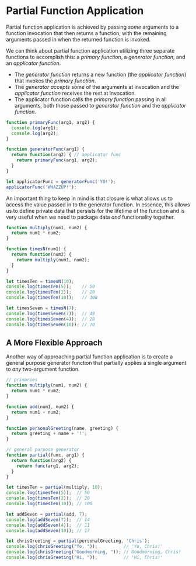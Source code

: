 # Partial Function Application

Partial function application is achieved by passing _some_ arguments to a function invocation that then returns a function, with the remaining arguments passed in when the returned function is invoked.

We can think about partial function application utilizing three separate functions to accomplish this: a _primary function_, a _generator function_, and an _applicator function_.

- The _generator function_ returns a new function (the _applicator function_) that invokes the _primary function_.
- The _generator accepts_ some of the arguments at invocation and the _applicator function_ receives the rest at invocation.
- The applicator function calls the _primary function_ passing in all arguments, both those passed to _generator function_ and the _applicator function_.

```js
function primaryFunc(arg1, arg2) {
  console.log(arg1);
  console.log(arg2);
}

function generatorFunc(arg1) {
  return function(arg2) { // applicator func
    return primaryFunc(arg1, arg2);
  }
}

let applicatorFunc = generatorFunc('YO!');
applicatorFunc('WHAZZUP!');
```

An important thing to keep in mind is that closure is what allows us to access the value passed in to the generator function. In essence, this allows us to define private data that persists for the lifetime of the function and is very useful when we need to package data _and_ functionality together.

```js
function multiply(num1, num2) {
  return num1 * num2;
}

function timesN(num1) {
  return function(num2) {
    return multiply(num1, num2);
  }
}

let timesTen = timesN(10);
console.log(timesTen(5));    // 50
console.log(timesTen(2));    // 20
console.log(timesTen(10));   // 100

let timesSeven = timesN(7);
console.log(timesSeven(7));  // 49
console.log(timesSeven(4));  // 28
console.log(timesSeven(10)); // 70
```

## A More Flexible Approach

Another way of approaching partial function application is to create a general purpose generator function that partially applies a single argument to _any_ two-argument function.

```js
// primaries
function multiply(num1, num2) {
  return num1 * num2;
}

function add(num1, num2) {
  return num1 + num2;
}

function personalGreeting(name, greeting) {
  return greeting + name + '!';
}

// general purpose generator
function partial(func, arg1) {
  return function(arg2) {
    return func(arg1, arg2);
  }
}

let timesTen = partial(multiply, 10);
console.log(timesTen(5));  // 50
console.log(timesTen(2));  // 20
console.log(timesTen(10)); // 100

let addSeven = partial(add, 7);
console.log(addSeven(7));  // 14
console.log(addSeven(4));  // 11
console.log(addSeven(10)); // 17

let chrisGreeting = partial(personalGreeting, 'Chris');
console.log(chrisGreeting("Yo, "));          // 'Yo, Chris!'
console.log(chrisGreeting("Goodmorning, ")); // Goodmorning, Chris!
console.log(chrisGreeting("Hi, "));          // 'Hi, Chris!'
```
